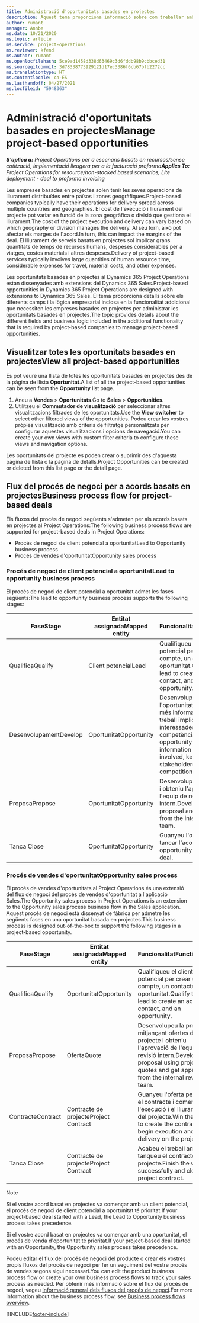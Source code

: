 ```yaml
---
title: Administració d'oportunitats basades en projectes
description: Aquest tema proporciona informació sobre com treballar amb oportunitats relacionades amb els projectes.
author: rumant
manager: Annbe
ms.date: 10/21/2020
ms.topic: article
ms.service: project-operations
ms.reviewer: kfend
ms.author: rumant
ms.openlocfilehash: 5ce9ad1458d338d63469c3d6fddb98b9cbbced31
ms.sourcegitcommit: 3d78338773929121d17ec3386f6cb67bfb2272cc
ms.translationtype: HT
ms.contentlocale: ca-ES
ms.lasthandoff: 04/27/2021
ms.locfileid: "5948363"
---
```

# <a name="manage-project-based-opportunities"></a><span data-ttu-id="19451-103">Administració d'oportunitats basades en projectes</span><span class="sxs-lookup"><span data-stu-id="19451-103">Manage project-based opportunities</span></span>

<span data-ttu-id="19451-104">_**S'aplica a:** Project Operations per a escenaris basats en recursos/sense cotització, implementació lleugera per a la facturació proforma_</span><span class="sxs-lookup"><span data-stu-id="19451-104">_**Applies To:** Project Operations for resource/non-stocked based scenarios, Lite deployment - deal to proforma invoicing_</span></span>

<span data-ttu-id="19451-105">Les empreses basades en projectes solen tenir les seves operacions de lliurament distribuïdes entre països i zones geogràfiques.</span><span class="sxs-lookup"><span data-stu-id="19451-105">Project-based companies typically have their operations for delivery spread across multiple countries and geographies.</span></span> <span data-ttu-id="19451-106">El cost de l'execució i lliurament del projecte pot variar en funció de la zona geogràfica o divisió que gestiona el lliurament.</span><span class="sxs-lookup"><span data-stu-id="19451-106">The cost of the project execution and delivery can vary  based on which geography or division manages the delivery.</span></span> <span data-ttu-id="19451-107">Al seu torn, això pot afectar els marges de l'acord.</span><span class="sxs-lookup"><span data-stu-id="19451-107">In turn, this can impact the margins of the deal.</span></span> <span data-ttu-id="19451-108">El lliurament de serveis basats en projectes sol implicar grans quantitats de temps de recursos humans, despeses considerables per a viatges, costos materials i altres despeses.</span><span class="sxs-lookup"><span data-stu-id="19451-108">Delivery of project-based services typically involves large quantities of human resource time, considerable expenses for travel, material costs, and other expenses.</span></span>

<span data-ttu-id="19451-109">Les oportunitats basades en projectes al Dynamics 365 Project Operations estan dissenyades amb extensions del Dynamics 365 Sales.</span><span class="sxs-lookup"><span data-stu-id="19451-109">Project-based opportunities in Dynamics 365 Project Operations are designed with extensions to Dynamics 365 Sales.</span></span> <span data-ttu-id="19451-110">El tema proporciona detalls sobre els diferents camps i la lògica empresarial inclosa en la funcionalitat addicional que necessiten les empreses basades en projectes per administrar les oportunitats basades en projectes.</span><span class="sxs-lookup"><span data-stu-id="19451-110">The topic provides details about the different fields and business logic included in the additional functionality that is required by project-based companies to manage project-based opportunities.</span></span>

## <a name="view-all-project-based-opportunities"></a><span data-ttu-id="19451-111">Visualitzar totes les oportunitats basades en projectes</span><span class="sxs-lookup"><span data-stu-id="19451-111">View all project-based opportunities</span></span>

<span data-ttu-id="19451-112">Es pot veure una llista de totes les oportunitats basades en projectes des de la pàgina de llista **Oportunitat**.</span><span class="sxs-lookup"><span data-stu-id="19451-112">A list of all the project-based opportunities can be seen from the **Opportunity** list page.</span></span> 

1. <span data-ttu-id="19451-113">Aneu a **Vendes** > **Oportunitats**.</span><span class="sxs-lookup"><span data-stu-id="19451-113">Go to **Sales** > **Opportunities**.</span></span>
2. <span data-ttu-id="19451-114">Utilitzeu el **Commutador de visualització** per seleccionar altres visualitzacions filtrades de les oportunitats.</span><span class="sxs-lookup"><span data-stu-id="19451-114">Use the **View switcher** to select other filtered views of the opportunities.</span></span> <span data-ttu-id="19451-115">Podeu crear les vostres pròpies visualització amb criteris de filtratge personalitzats per configurar aquestes visualitzacions i opcions de navegació.</span><span class="sxs-lookup"><span data-stu-id="19451-115">You can create your own views with custom filter criteria to configure these views and navigation options.</span></span>

<span data-ttu-id="19451-116">Les oportunitats del projecte es poden crear o suprimir des d'aquesta pàgina de llista o la pàgina de detalls.</span><span class="sxs-lookup"><span data-stu-id="19451-116">Project Opportunities can be created or deleted from this list page or the detail page.</span></span>

## <a name="business-process-flow-for-project-based-deals"></a><span data-ttu-id="19451-117">Flux del procés de negoci per a acords basats en projectes</span><span class="sxs-lookup"><span data-stu-id="19451-117">Business process flow for project-based deals</span></span>

<span data-ttu-id="19451-118">Els fluxos del procés de negoci següents s'admeten per als acords basats en projectes al Project Operations:</span><span class="sxs-lookup"><span data-stu-id="19451-118">The following business process flows are supported for project-based deals in Project Operations:</span></span>

- <span data-ttu-id="19451-119">Procés de negoci de client potencial a oportunitat</span><span class="sxs-lookup"><span data-stu-id="19451-119">Lead to Opportunity business process</span></span>
- <span data-ttu-id="19451-120">Procés de vendes d'oportunitat</span><span class="sxs-lookup"><span data-stu-id="19451-120">Opportunity sales process</span></span>

### <a name="lead-to-opportunity-business-process"></a><span data-ttu-id="19451-121">Procés de negoci de client potencial a oportunitat</span><span class="sxs-lookup"><span data-stu-id="19451-121">Lead to opportunity business process</span></span> 
<span data-ttu-id="19451-122">El procés de negoci de client potencial a oportunitat admet les fases següents:</span><span class="sxs-lookup"><span data-stu-id="19451-122">The lead to opportunity business process supports the following stages:</span></span>

| <span data-ttu-id="19451-123">Fase</span><span class="sxs-lookup"><span data-stu-id="19451-123">Stage</span></span> | <span data-ttu-id="19451-124">Entitat assignada</span><span class="sxs-lookup"><span data-stu-id="19451-124">Mapped entity</span></span> | <span data-ttu-id="19451-125">Funcionalitat</span><span class="sxs-lookup"><span data-stu-id="19451-125">Functionality</span></span> |
| --- | --- | --- |
| <span data-ttu-id="19451-126">Qualifica</span><span class="sxs-lookup"><span data-stu-id="19451-126">Qualify</span></span> | <span data-ttu-id="19451-127">Client potencial</span><span class="sxs-lookup"><span data-stu-id="19451-127">Lead</span></span> | <span data-ttu-id="19451-128">Qualifiqueu el client potencial per crear un compte, un contacte i una oportunitat.</span><span class="sxs-lookup"><span data-stu-id="19451-128">Qualify the lead to create an account, contact, and an opportunity.</span></span> |
| <span data-ttu-id="19451-129">Desenvolupament</span><span class="sxs-lookup"><span data-stu-id="19451-129">Develop</span></span> | <span data-ttu-id="19451-130">Oportunitat</span><span class="sxs-lookup"><span data-stu-id="19451-130">Opportunity</span></span> | <span data-ttu-id="19451-131">Desenvolupeu l'oportunitat per afegir més informació sobre el treball implicat, les parts interessades clau i la competència.</span><span class="sxs-lookup"><span data-stu-id="19451-131">Develop the opportunity to add more information on the work involved, key stakeholders, and competition.</span></span> |
| <span data-ttu-id="19451-132">Proposa</span><span class="sxs-lookup"><span data-stu-id="19451-132">Propose</span></span> | <span data-ttu-id="19451-133">Oportunitat</span><span class="sxs-lookup"><span data-stu-id="19451-133">Opportunity</span></span> | <span data-ttu-id="19451-134">Desenvolupeu la proposta i obteniu l'aprovació de l'equip de revisió intern.</span><span class="sxs-lookup"><span data-stu-id="19451-134">Develop the proposal and get approval from the internal review team.</span></span> |
| <span data-ttu-id="19451-135">Tanca </span><span class="sxs-lookup"><span data-stu-id="19451-135">Close</span></span> | <span data-ttu-id="19451-136">Oportunitat</span><span class="sxs-lookup"><span data-stu-id="19451-136">Opportunity</span></span> | <span data-ttu-id="19451-137">Guanyeu l'oportunitat per tancar l'acord.</span><span class="sxs-lookup"><span data-stu-id="19451-137">Win the opportunity to close the deal.</span></span> |

### <a name="opportunity-sales-process"></a><span data-ttu-id="19451-138">Procés de vendes d'oportunitat</span><span class="sxs-lookup"><span data-stu-id="19451-138">Opportunity sales process</span></span>
<span data-ttu-id="19451-139">El procés de vendes d'oportunitats al Project Operations és una extensió del flux de negoci del procés de vendes d'oportunitat a l'aplicació Sales.</span><span class="sxs-lookup"><span data-stu-id="19451-139">The Opportunity sales process in Project Operations is an extension to the Opportunity sales process business flow in the Sales application.</span></span> <span data-ttu-id="19451-140">Aquest procés de negoci està dissenyat de fàbrica per admetre les següents fases en una oportunitat basada en projectes.</span><span class="sxs-lookup"><span data-stu-id="19451-140">This business process is designed out-of-the-box to support the following stages in a project-based opportunity.</span></span>

| <span data-ttu-id="19451-141">Fase</span><span class="sxs-lookup"><span data-stu-id="19451-141">Stage</span></span> | <span data-ttu-id="19451-142">Entitat assignada</span><span class="sxs-lookup"><span data-stu-id="19451-142">Mapped entity</span></span> | <span data-ttu-id="19451-143">Funcionalitat</span><span class="sxs-lookup"><span data-stu-id="19451-143">Functionality</span></span> |
| --- | --- | --- |
| <span data-ttu-id="19451-144">Qualifica</span><span class="sxs-lookup"><span data-stu-id="19451-144">Qualify</span></span> | <span data-ttu-id="19451-145">Oportunitat</span><span class="sxs-lookup"><span data-stu-id="19451-145">Opportunity</span></span> | <span data-ttu-id="19451-146">Qualifiqueu el client potencial per crear un compte, un contacte i una oportunitat.</span><span class="sxs-lookup"><span data-stu-id="19451-146">Qualify the lead to create an account, contact, and an opportunity.</span></span> |
| <span data-ttu-id="19451-147">Proposa</span><span class="sxs-lookup"><span data-stu-id="19451-147">Propose</span></span> | <span data-ttu-id="19451-148">Oferta</span><span class="sxs-lookup"><span data-stu-id="19451-148">Quote</span></span> | <span data-ttu-id="19451-149">Desenvolupeu la proposta mitjançant ofertes de projecte i obteniu l'aprovació de l'equip de revisió intern.</span><span class="sxs-lookup"><span data-stu-id="19451-149">Develop the proposal using project quotes and get approval from the internal review team.</span></span> |
| <span data-ttu-id="19451-150">Contracte</span><span class="sxs-lookup"><span data-stu-id="19451-150">Contract</span></span> | <span data-ttu-id="19451-151">Contracte de projecte</span><span class="sxs-lookup"><span data-stu-id="19451-151">Project Contract</span></span> | <span data-ttu-id="19451-152">Guanyeu l'oferta per crear el contracte i començar l'execució i el lliurament del projecte.</span><span class="sxs-lookup"><span data-stu-id="19451-152">Win the quote to create the contract and begin execution and delivery on the project.</span></span> |
| <span data-ttu-id="19451-153">Tanca </span><span class="sxs-lookup"><span data-stu-id="19451-153">Close</span></span> | <span data-ttu-id="19451-154">Contracte de projecte</span><span class="sxs-lookup"><span data-stu-id="19451-154">Project Contract</span></span> | <span data-ttu-id="19451-155">Acabeu el treball amb èxit i tanqueu el contracte del projecte.</span><span class="sxs-lookup"><span data-stu-id="19451-155">Finish the work successfully and close the project contract.</span></span> |

> [!NOTE]
> <span data-ttu-id="19451-156">Si el vostre acord basat en projectes va començar amb un client potencial, el procés de negoci de client potencial a oportunitat té prioritat.</span><span class="sxs-lookup"><span data-stu-id="19451-156">If your project-based deal started with a Lead, the Lead to Opportunity business process takes precedence.</span></span>
>
> <span data-ttu-id="19451-157">Si el vostre acord basat en projectes va començar amb una oportunitat, el procés de venda d'oportunitat té prioritat.</span><span class="sxs-lookup"><span data-stu-id="19451-157">If your project-based deal started with an Opportunity, the Opportunity sales process takes precedence.</span></span>

<span data-ttu-id="19451-158">Podeu editar el flux del procés de negoci del producte o crear els vostres propis fluxos del procés de negoci per fer un seguiment del vostre procés de vendes segons sigui necessari.</span><span class="sxs-lookup"><span data-stu-id="19451-158">You can edit the product business process flow or create your own business process flows to track your sales process as needed.</span></span> <span data-ttu-id="19451-159">Per obtenir més informació sobre el flux del procés de negoci, vegeu [Informació general dels fluxos del procés de negoci](/dynamics365/customerengagement/on-premises/customize/business-process-flows-overview).</span><span class="sxs-lookup"><span data-stu-id="19451-159">For more information about the business process flow, see [Business process flows overview](/dynamics365/customerengagement/on-premises/customize/business-process-flows-overview).</span></span>


[!INCLUDE[footer-include](../includes/footer-banner.md)]